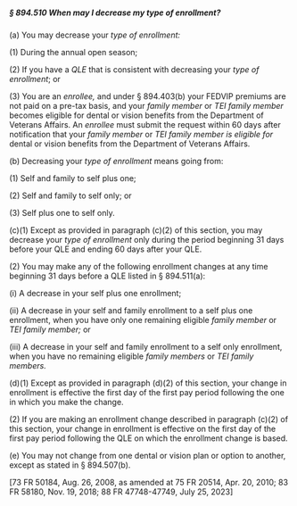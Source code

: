 ##### § 894.510 When may I decrease my type of enrollment? #####

(a) You may decrease your *type of enrollment:*

(1) During the annual open season;

(2) If you have a *QLE* that is consistent with decreasing your *type of enrollment*; or

(3) You are an *enrollee,* and under § 894.403(b) your FEDVIP premiums are not paid on a pre-tax basis, and your *family member* or *TEI family member* becomes eligible for dental or vision benefits from the Department of Veterans Affairs. An *enrollee* must submit the request within 60 days after notification that your *family member* or *TEI family member is eligible for* dental or vision benefits from the Department of Veterans Affairs.

(b) Decreasing your *type of enrollment* means going from:

(1) Self and family to self plus one;

(2) Self and family to self only; or

(3) Self plus one to self only.

(c)(1) Except as provided in paragraph (c)(2) of this section, you may decrease your *type of enrollment* only during the period beginning 31 days before your QLE and ending 60 days after your QLE.

(2) You may make any of the following enrollment changes at any time beginning 31 days before a QLE listed in § 894.511(a):

(i) A decrease in your self plus one enrollment;

(ii) A decrease in your self and family enrollment to a self plus one enrollment, when you have only one remaining eligible *family member* or *TEI family member;* or

(iii) A decrease in your self and family enrollment to a self only enrollment, when you have no remaining eligible *family members* or *TEI family members.*

(d)(1) Except as provided in paragraph (d)(2) of this section, your change in enrollment is effective the first day of the first pay period following the one in which you make the change.

(2) If you are making an enrollment change described in paragraph (c)(2) of this section, your change in enrollment is effective on the first day of the first pay period following the QLE on which the enrollment change is based.

(e) You may not change from one dental or vision plan or option to another, except as stated in § 894.507(b).

[73 FR 50184, Aug. 26, 2008, as amended at 75 FR 20514, Apr. 20, 2010; 83 FR 58180, Nov. 19, 2018; 88 FR 47748-47749, July 25, 2023]